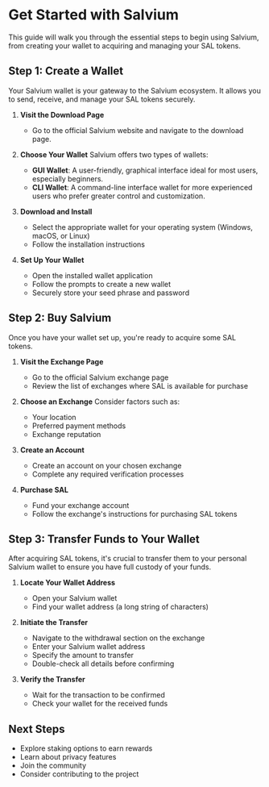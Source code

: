 # Get Started with Salvium

This guide will walk you through the essential steps to begin using Salvium, from creating your wallet to acquiring and managing your SAL tokens.

## Step 1: Create a Wallet

Your Salvium wallet is your gateway to the Salvium ecosystem. It allows you to send, receive, and manage your SAL tokens securely.

1. **Visit the Download Page**
   - Go to the official Salvium website and navigate to the download page.

2. **Choose Your Wallet**
   Salvium offers two types of wallets:
   - **GUI Wallet**: A user-friendly, graphical interface ideal for most users, especially beginners.
   - **CLI Wallet**: A command-line interface wallet for more experienced users who prefer greater control and customization.

3. **Download and Install**
   - Select the appropriate wallet for your operating system (Windows, macOS, or Linux)
   - Follow the installation instructions

4. **Set Up Your Wallet**
   - Open the installed wallet application
   - Follow the prompts to create a new wallet
   - Securely store your seed phrase and password

## Step 2: Buy Salvium

Once you have your wallet set up, you're ready to acquire some SAL tokens.

1. **Visit the Exchange Page**
   - Go to the official Salvium exchange page
   - Review the list of exchanges where SAL is available for purchase

2. **Choose an Exchange**
   Consider factors such as:
   - Your location
   - Preferred payment methods
   - Exchange reputation

3. **Create an Account**
   - Create an account on your chosen exchange
   - Complete any required verification processes

4. **Purchase SAL**
   - Fund your exchange account
   - Follow the exchange's instructions for purchasing SAL tokens

## Step 3: Transfer Funds to Your Wallet

After acquiring SAL tokens, it's crucial to transfer them to your personal Salvium wallet to ensure you have full custody of your funds.

1. **Locate Your Wallet Address**
   - Open your Salvium wallet
   - Find your wallet address (a long string of characters)

2. **Initiate the Transfer**
   - Navigate to the withdrawal section on the exchange
   - Enter your Salvium wallet address
   - Specify the amount to transfer
   - Double-check all details before confirming

3. **Verify the Transfer**
   - Wait for the transaction to be confirmed
   - Check your wallet for the received funds

## Next Steps

- Explore staking options to earn rewards
- Learn about privacy features
- Join the community
- Consider contributing to the project
